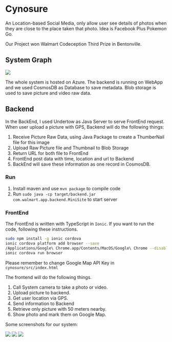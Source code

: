 # Cynosure

An Location-based Social Media, only allow user see details of photos when they are close to the place taken that photo. Idea is Facebook Plus Pokemon Go.

Our Project won Walmart Codeception Third Prize in Bentonville.

## System Graph

![](pic/component.png)

The whole system is hosted on Azure. The backend is running on WebApp and we used CosmosDB as Database to save metadata. Blob storage is used to save picture and video raw data.


## Backend 

In the BackEnd, I used Undertow as Java Server to serve FrontEnd request. When user upload a picture with GPS, Backend will do the following things:

1. Receive Picture Raw Data, using Java Package to create a ThumberNail file for this image
2. Upload Raw Picture file and Thumbnail to Blob Storage
3. Return URL for both file to FrontEnd
4. FrontEnd post data with time, location and url to Backend
5. BackEnd will save these information as one record in CosmosDB.

### Run


1. Install maven and use `mvn package` to compile code 
2. Run `sudo java -cp target/backend.jar com.walmart.app.backend.MiniSite` to start server


### FrontEnd

The FrontEnd is written with TypeScript in `Ionic`. If you want to run the code, following these instructions.

```bash
sudo npm install -g ionic cordova
ionic cordova platform add browser --save
/Applications/Google\ Chrome.app/Contents/MacOS/Google\ Chrome --disable-web-security --user-data-dir="/tmp"
ionic cordova run browser

```

Please remember to change Google Map API Key in `cynosure/src/index.html`

The frontend will do the following things.

1. Call System camera to take a photo or video.
2. Upload picture to backend.
3. Get user location via GPS.
4. Send information to Backend
5. Retrieve only picture with 50 meters nearby.
6. Show photo and mark them on Google Map.

Some screenshots for our system:

![](pic/1.PNG)
![](pic/2.PNG)
![](pic/3.PNG)
